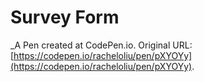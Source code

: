 # Survey Form
 _A Pen created at CodePen.io. Original URL: [https://codepen.io/racheloliu/pen/pXYOYy](https://codepen.io/racheloliu/pen/pXYOYy).

 